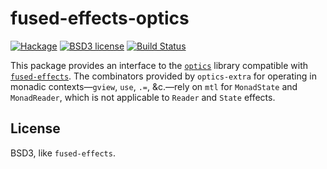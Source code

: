 # fused-effects-optics

[![Hackage](https://img.shields.io/hackage/v/fused-effects-optics.svg)](https://hackage.haskell.org/package/fused-effects-optics)
[![BSD3 license](https://img.shields.io/badge/license-BSD3-blue.svg)](LICENSE)
[![Build Status](https://github.com/fused-effects/fused-effects-optics/actions/workflows/ci.yml/badge.svg)](https://github.com/fused-effects/fused-effects-optics/actions)

This package provides an interface to the [`optics`](https://github.com/well-typed/optics) library compatible with [`fused-effects`](https://github.com/robrix/fused-effects). The combinators provided by `optics-extra` for operating in monadic contexts—`gview`, `use`, `.=`, &c.—rely on `mtl` for `MonadState` and `MonadReader`, which is not applicable to `Reader` and `State` effects.

## License

BSD3, like `fused-effects`.

